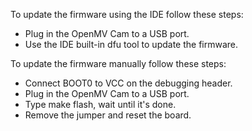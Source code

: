 To update the firmware using the IDE follow these steps:

* Plug in the OpenMV Cam to a USB port.
* Use the IDE built-in dfu tool to update the firmware.

To update the firmware manually follow these steps:

* Connect BOOT0 to VCC on the debugging header.
* Plug in the OpenMV Cam to a USB port.
* Type make flash, wait until it's done.
* Remove the jumper and reset the board.
